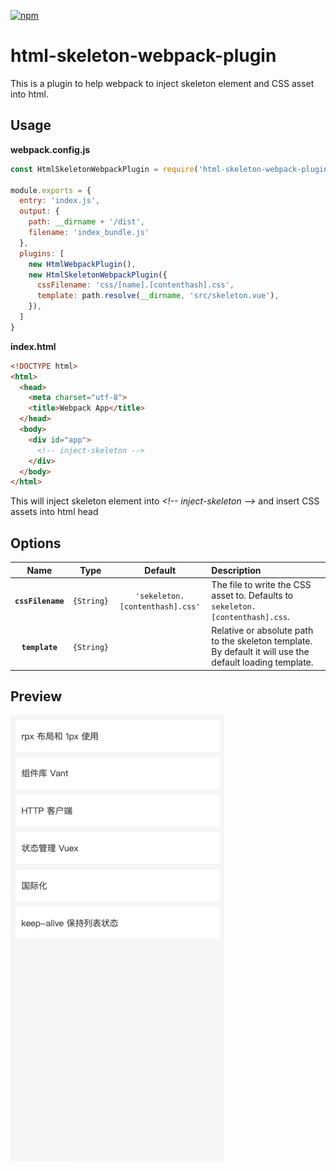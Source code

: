 [![npm][npm]][npm-url]

# html-skeleton-webpack-plugin

This is a plugin to help webpack to inject skeleton element and CSS asset into html.

## Usage

**webpack.config.js**
```js
const HtmlSkeletonWebpackPlugin = require('html-skeleton-webpack-plugin');

module.exports = {
  entry: 'index.js',
  output: {
    path: __dirname + '/dist',
    filename: 'index_bundle.js'
  },
  plugins: [
    new HtmlWebpackPlugin(),
    new HtmlSkeletonWebpackPlugin({
      cssFilename: 'css/[name].[contenthash].css',
      template: path.resolve(__dirname, 'src/skeleton.vue'),
    }),
  ]
}
```

**index.html**
```html
<!DOCTYPE html>
<html>
  <head>
    <meta charset="utf-8">
    <title>Webpack App</title>
  </head>
  <body>
    <div id="app">
      <!-- inject-skeleton -->
    </div>
  </body>
</html>
```

This will inject skeleton element into *\<!-- inject-skeleton -->* and insert CSS assets into html head

## Options

|Name|Type|Default|Description|
|:--:|:--:|:-----:|:----------|
|**`cssFilename`**|`{String}`|`'sekeleton.[contenthash].css'`|The file to write the CSS asset to. Defaults to `sekeleton.[contenthash].css`.|
|**`template`**|`{String}`||Relative or absolute path to the skeleton template. By default it will use the default loading template.|

## Preview

![preview](./docs/preview.gif)


[npm]: https://img.shields.io/npm/v/@maiscrm/html-skeleton-webpack-plugin.svg
[npm-url]: https://www.npmjs.com/package/@maiscrm/html-skeleton-webpack-plugin